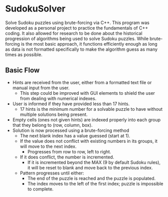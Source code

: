 # SudokuSolver
Solve Sudoku puzzles using brute-forcing via C++.
This program was developed as a personal project to practice the fundamentals of C++ coding.
It also allowed for research to be done about the historical progression of algorithms being used to solve Sudoku puzzles.
While brute-forcing is the most basic approach, it functions efficiently enough as long as data is not formatted specifically to make the algorithm guess as many times as possible.

## Basic Flow
* Hints are received from the user, either from a formatted text file or manual input from the user.
  * This step could be improved with GUI elements to shield the user from dealing with numerical indexes.
* User is informed if they have provided less than 17 hints.
  * 17 hints is the minimum number for a solvable puzzle to have without multiple solutions being present.
* Empty cells (ones not given hints) are indexed properly into each group that they belong to (row, column, box).
* Solution is now processed using a brute-forcing method
  * The next blank index has a value guessed (start at 1).
  * If the value does not conflict with existing numbers in its groups, it will move to the next index.
    * Progresses from row to row, left to right.
  * If it does conflict, the number is incremented.
    * If it is incremented beyond the MAX (9 by default Sudoku rules), it will be reset to blank and move back to the previous index.
  * Pattern progresses until either:
    * The end of the puzzle is reached and the puzzle is populated.
    * The index moves to the left of the first index; puzzle is impossible to complete.
